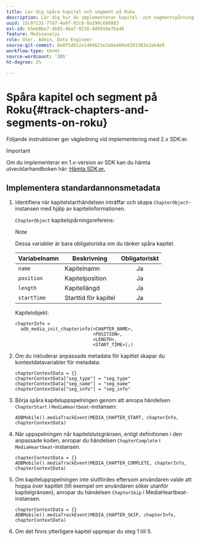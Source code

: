 ```yaml
---
title: Lär dig spåra kapitel och segment på Roku
description: Lär dig hur du implementerar kapitel- och segmentspårning med Media SDK på Roku.
uuid: 15c07131-77d7-4a97-92c6-0a190c6b08d3
exl-id: b5eb8be7-4b85-4ba7-9216-dd691be7ba46
feature: Medieanalys
role: User, Admin, Data Engineer
source-git-commit: 8e0f5d012e1404623e3a0a460a9391303e2ab4e0
workflow-type: tm+mt
source-wordcount: '201'
ht-degree: 2%

---
```


# Spåra kapitel och segment på Roku{#track-chapters-and-segments-on-roku}

Följande instruktioner ger vägledning vid implementering med 2.x SDK:er.

>[!IMPORTANT]
>
> Om du implementerar en 1.x-version av SDK kan du hämta utvecklarhandboken här: [Hämta SDK:er.](/help/sdk-implement/download-sdks.md)

## Implementera standardannonsmetadata

1. Identifiera när kapitelstarthändelsen inträffar och skapa `ChapterObject`-instansen med hjälp av kapitelinformationen.

   `ChapterObject` kapitelspårningsreferens:

   >[!NOTE]
   >
   >Dessa variabler är bara obligatoriska om du tänker spåra kapitel.

   | Variabelnamn | Beskrivning | Obligatoriskt |
   | --- | --- | :---: |
   | `name` | Kapitelnamn | Ja |
   | `position` | Kapitelposition | Ja |
   | `length` | Kapitellängd | Ja |
   | `startTime` | Starttid för kapitel | Ja |

   Kapitelobjekt:

   ```
   chapterInfo =  
     adb_media_init_chapterinfo(<CHAPTER_NAME>,  
                                <POSITION>,  
                                <LENGTH>,  
                                <START_TIME>);)
   ```

1. Om du inkluderar anpassade metadata för kapitlet skapar du kontextdatavariabler för metadata:

   ```
   chapterContextData = {}
   chapterContextData["seg_type"] = "seg_type"
   chapterContextData["seg_name"] = "seg_name"
   chapterContextData["seg_info"] = "seg_info"
   ```

1. Börja spåra kapiteluppspelningen genom att anropa händelsen `ChapterStart` i `MediaHeartbeat`-instansen:

   ```
   ADBMobile().mediaTrackEvent(MEDIA_CHAPTER_START, chapterInfo, chapterContextData)
   ```

1. När uppspelningen når kapitelslutsgränsen, enligt definitionen i den anpassade koden, anropar du händelsen `ChapterComplete` i `MediaHeartbeat`-instansen.

   ```
   chapterContextData = {}
   ADBMobile().mediaTrackEvent(MEDIA_CHAPTER_COMPLETE, chapterInfo, chapterContextData)
   ```

1. Om kapiteluppspelningen inte slutfördes eftersom användaren valde att hoppa över kapitlet (till exempel om användaren söker utanför kapitelgränsen), anropar du händelsen `ChapterSkip` i MediaHeartbeat-instansen.

   ```
   chapterContextData = {}
   ADBMobile().mediaTrackEvent(MEDIA_CHAPTER_SKIP, chapterInfo, chapterContextData)
   ```

1. Om det finns ytterligare kapitel upprepar du steg 1 till 5.
